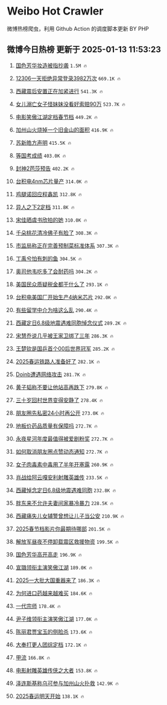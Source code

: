 # Weibo Hot Crawler 



微博热榜爬虫，利用 Github Action 的调度脚本更新 BY PHP 


## 微博今日热榜 更新于 2025-01-13 11:53:23 
1. [国色芳华妆造被指抄袭](https://s.weibo.com/weibo?q=%23%E5%9B%BD%E8%89%B2%E8%8A%B3%E5%8D%8E%E5%A6%86%E9%80%A0%E8%A2%AB%E6%8C%87%E6%8A%84%E8%A2%AD%23&t=31&band_rank=1&Refer=top) `1.5M 🔥` 

1. [12306一天拒绝异常登录3982万次](https://s.weibo.com/weibo?q=%2312306%E4%B8%80%E5%A4%A9%E6%8B%92%E7%BB%9D%E5%BC%82%E5%B8%B8%E7%99%BB%E5%BD%953982%E4%B8%87%E6%AC%A1%23&t=31&band_rank=2&Refer=top) `669.1K 🔥` 

1. [西藏震后安置正在加紧进行](https://s.weibo.com/weibo?q=%23%E8%A5%BF%E8%97%8F%E9%9C%87%E5%90%8E%E5%AE%89%E7%BD%AE%E6%AD%A3%E5%9C%A8%E5%8A%A0%E7%B4%A7%E8%BF%9B%E8%A1%8C%23&t=31&band_rank=3&Refer=top) `541.3K 🔥` 

1. [女儿溺亡女子怪妹妹没看好索赔90万](https://s.weibo.com/weibo?q=%23%E5%A5%B3%E5%84%BF%E6%BA%BA%E4%BA%A1%E5%A5%B3%E5%AD%90%E6%80%AA%E5%A6%B9%E5%A6%B9%E6%B2%A1%E7%9C%8B%E5%A5%BD%E7%B4%A2%E8%B5%9490%E4%B8%87%23&t=31&band_rank=4&Refer=top) `523.7K 🔥` 

1. [电影笑傲江湖定档春节档](https://s.weibo.com/weibo?q=%23%E7%94%B5%E5%BD%B1%E7%AC%91%E5%82%B2%E6%B1%9F%E6%B9%96%E5%AE%9A%E6%A1%A3%E6%98%A5%E8%8A%82%E6%A1%A3%23&t=31&band_rank=5&Refer=top) `449.2K 🔥` 

1. [加州山火烧掉一个旧金山的面积](https://s.weibo.com/weibo?q=%23%E5%8A%A0%E5%B7%9E%E5%B1%B1%E7%81%AB%E7%83%A7%E6%8E%89%E4%B8%80%E4%B8%AA%E6%97%A7%E9%87%91%E5%B1%B1%E7%9A%84%E9%9D%A2%E7%A7%AF%23&t=31&band_rank=6&Refer=top) `416.9K 🔥` 

1. [苏新皓方声明](https://s.weibo.com/weibo?q=%23%E8%8B%8F%E6%96%B0%E7%9A%93%E6%96%B9%E5%A3%B0%E6%98%8E%23&t=31&band_rank=7&Refer=top) `415.5K 🔥` 

1. [等国考成绩](https://s.weibo.com/weibo?q=%23%E7%AD%89%E5%9B%BD%E8%80%83%E6%88%90%E7%BB%A9%23&t=31&band_rank=8&Refer=top) `403.0K 🔥` 

1. [封神2芭莎预告](https://s.weibo.com/weibo?q=%23%E5%B0%81%E7%A5%9E2%E8%8A%AD%E8%8E%8E%E9%A2%84%E5%91%8A%23&t=31&band_rank=9&Refer=top) `402.2K 🔥` 

1. [台积电4nm芯片量产](https://s.weibo.com/weibo?q=%23%E5%8F%B0%E7%A7%AF%E7%94%B54nm%E8%8A%AF%E7%89%87%E9%87%8F%E4%BA%A7%23&t=31&band_rank=10&Refer=top) `314.0K 🔥` 

1. [鸡腿诺回应程鑫凯](https://s.weibo.com/weibo?q=%23%E9%B8%A1%E8%85%BF%E8%AF%BA%E5%9B%9E%E5%BA%94%E7%A8%8B%E9%91%AB%E5%87%AF%23&t=31&band_rank=11&Refer=top) `312.8K 🔥` 

1. [异人之下2定档](https://s.weibo.com/weibo?q=%23%E5%BC%82%E4%BA%BA%E4%B9%8B%E4%B8%8B2%E5%AE%9A%E6%A1%A3%23&t=31&band_rank=12&Refer=top) `311.8K 🔥` 

1. [宋佳晒虞书欣拍的她](https://s.weibo.com/weibo?q=%23%E5%AE%8B%E4%BD%B3%E6%99%92%E8%99%9E%E4%B9%A6%E6%AC%A3%E6%8B%8D%E7%9A%84%E5%A5%B9%23&t=31&band_rank=13&Refer=top) `310.0K 🔥` 

1. [千朵桃花清冷佛子有脸了](https://s.weibo.com/weibo?q=%E5%8D%83%E6%9C%B5%E6%A1%83%E8%8A%B1%E6%B8%85%E5%86%B7%E4%BD%9B%E5%AD%90%E6%9C%89%E8%84%B8%E4%BA%86&t=31&band_rank=14&Refer=top) `308.3K 🔥` 

1. [市监局称正在完善预制菜标准体系](https://s.weibo.com/weibo?q=%23%E5%B8%82%E7%9B%91%E5%B1%80%E7%A7%B0%E6%AD%A3%E5%9C%A8%E5%AE%8C%E5%96%84%E9%A2%84%E5%88%B6%E8%8F%9C%E6%A0%87%E5%87%86%E4%BD%93%E7%B3%BB%23&t=31&band_rank=15&Refer=top) `307.3K 🔥` 

1. [丁禹兮怕有刺的鱼](https://s.weibo.com/weibo?q=%23%E4%B8%81%E7%A6%B9%E5%85%AE%E6%80%95%E6%9C%89%E5%88%BA%E7%9A%84%E9%B1%BC%23&t=31&band_rank=16&Refer=top) `304.5K 🔥` 

1. [奥司他韦吃多了会耐药吗](https://s.weibo.com/weibo?q=%23%E5%A5%A5%E5%8F%B8%E4%BB%96%E9%9F%A6%E5%90%83%E5%A4%9A%E4%BA%86%E4%BC%9A%E8%80%90%E8%8D%AF%E5%90%97%23&t=31&band_rank=17&Refer=top) `304.2K 🔥` 

1. [美国民众质疑税金都干什么了](https://s.weibo.com/weibo?q=%23%E7%BE%8E%E5%9B%BD%E6%B0%91%E4%BC%97%E8%B4%A8%E7%96%91%E7%A8%8E%E9%87%91%E9%83%BD%E5%B9%B2%E4%BB%80%E4%B9%88%E4%BA%86%23&t=31&band_rank=18&Refer=top) `293.1K 🔥` 

1. [台积电美国厂开始生产4纳米芯片](https://s.weibo.com/weibo?q=%23%E5%8F%B0%E7%A7%AF%E7%94%B5%E7%BE%8E%E5%9B%BD%E5%8E%82%E5%BC%80%E5%A7%8B%E7%94%9F%E4%BA%A74%E7%BA%B3%E7%B1%B3%E8%8A%AF%E7%89%87%23&t=31&band_rank=19&Refer=top) `292.0K 🔥` 

1. [有些留学中介为啥这么乱](https://s.weibo.com/weibo?q=%23%E6%9C%89%E4%BA%9B%E7%95%99%E5%AD%A6%E4%B8%AD%E4%BB%8B%E4%B8%BA%E5%95%A5%E8%BF%99%E4%B9%88%E4%B9%B1%23&t=31&band_rank=20&Refer=top) `290.4K 🔥` 

1. [西藏定日6.8级地震遇难同胞悼念仪式](https://s.weibo.com/weibo?q=%23%E8%A5%BF%E8%97%8F%E5%AE%9A%E6%97%A56.8%E7%BA%A7%E5%9C%B0%E9%9C%87%E9%81%87%E9%9A%BE%E5%90%8C%E8%83%9E%E6%82%BC%E5%BF%B5%E4%BB%AA%E5%BC%8F%23&t=31&band_rank=21&Refer=top) `289.2K 🔥` 

1. [宋慧乔说几乎被王家卫绑了三年](https://s.weibo.com/weibo?q=%23%E5%AE%8B%E6%85%A7%E4%B9%94%E8%AF%B4%E5%87%A0%E4%B9%8E%E8%A2%AB%E7%8E%8B%E5%AE%B6%E5%8D%AB%E7%BB%91%E4%BA%86%E4%B8%89%E5%B9%B4%23&t=31&band_rank=22&Refer=top) `286.3K 🔥` 

1. [王楚钦是国乒首个00后世界冠军](https://s.weibo.com/weibo?q=%23%E7%8E%8B%E6%A5%9A%E9%92%A6%E6%98%AF%E5%9B%BD%E4%B9%92%E9%A6%96%E4%B8%AA00%E5%90%8E%E4%B8%96%E7%95%8C%E5%86%A0%E5%86%9B%23&t=31&band_rank=23&Refer=top) `285.2K 🔥` 

1. [2025春运铁路人准备好了](https://s.weibo.com/weibo?q=%232025%E6%98%A5%E8%BF%90%E9%93%81%E8%B7%AF%E4%BA%BA%E5%87%86%E5%A4%87%E5%A5%BD%E4%BA%86%23&t=31&band_rank=24&Refer=top) `282.1K 🔥` 

1. [Doinb遭遇网络攻击](https://s.weibo.com/weibo?q=%23Doinb%E9%81%AD%E9%81%87%E7%BD%91%E7%BB%9C%E6%94%BB%E5%87%BB%23&t=31&band_rank=25&Refer=top) `281.7K 🔥` 

1. [黄子韬称不要让他站高再跌下](https://s.weibo.com/weibo?q=%23%E9%BB%84%E5%AD%90%E9%9F%AC%E7%A7%B0%E4%B8%8D%E8%A6%81%E8%AE%A9%E4%BB%96%E7%AB%99%E9%AB%98%E5%86%8D%E8%B7%8C%E4%B8%8B%23&t=31&band_rank=26&Refer=top) `279.8K 🔥` 

1. [三十岁回村世界变得安静了](https://s.weibo.com/weibo?q=%23%E4%B8%89%E5%8D%81%E5%B2%81%E5%9B%9E%E6%9D%91%E4%B8%96%E7%95%8C%E5%8F%98%E5%BE%97%E5%AE%89%E9%9D%99%E4%BA%86%23&t=31&band_rank=27&Refer=top) `278.4K 🔥` 

1. [朋友圈先私密24小时再公开](https://s.weibo.com/weibo?q=%23%E6%9C%8B%E5%8F%8B%E5%9C%88%E5%85%88%E7%A7%81%E5%AF%8624%E5%B0%8F%E6%97%B6%E5%86%8D%E5%85%AC%E5%BC%80%23&t=31&band_rank=28&Refer=top) `273.0K 🔥` 

1. [地板价药品质量有保障吗](https://s.weibo.com/weibo?q=%23%E5%9C%B0%E6%9D%BF%E4%BB%B7%E8%8D%AF%E5%93%81%E8%B4%A8%E9%87%8F%E6%9C%89%E4%BF%9D%E9%9A%9C%E5%90%97%23&t=31&band_rank=29&Refer=top) `272.7K 🔥` 

1. [永夜星河年度最值得被爱剧粉奖](https://s.weibo.com/weibo?q=%23%E6%B0%B8%E5%A4%9C%E6%98%9F%E6%B2%B3%E5%B9%B4%E5%BA%A6%E6%9C%80%E5%80%BC%E5%BE%97%E8%A2%AB%E7%88%B1%E5%89%A7%E7%B2%89%E5%A5%96%23&t=31&band_rank=30&Refer=top) `272.7K 🔥` 

1. [如何取消朋友圈点赞动态通知](https://s.weibo.com/weibo?q=%23%E5%A6%82%E4%BD%95%E5%8F%96%E6%B6%88%E6%9C%8B%E5%8F%8B%E5%9C%88%E7%82%B9%E8%B5%9E%E5%8A%A8%E6%80%81%E9%80%9A%E7%9F%A5%23&t=31&band_rank=31&Refer=top) `272.7K 🔥` 

1. [女子肉毒素中毒用了半年开塞露](https://s.weibo.com/weibo?q=%23%E5%A5%B3%E5%AD%90%E8%82%89%E6%AF%92%E7%B4%A0%E4%B8%AD%E6%AF%92%E7%94%A8%E4%BA%86%E5%8D%8A%E5%B9%B4%E5%BC%80%E5%A1%9E%E9%9C%B2%23&t=31&band_rank=32&Refer=top) `260.9K 🔥` 

1. [肖战给阿云嘎安利射雕英雄传](https://s.weibo.com/weibo?q=%23%E8%82%96%E6%88%98%E7%BB%99%E9%98%BF%E4%BA%91%E5%98%8E%E5%AE%89%E5%88%A9%E5%B0%84%E9%9B%95%E8%8B%B1%E9%9B%84%E4%BC%A0%23&t=31&band_rank=33&Refer=top) `233.5K 🔥` 

1. [西藏悼念定日6.8级地震遇难同胞](https://s.weibo.com/weibo?q=%23%E8%A5%BF%E8%97%8F%E6%82%BC%E5%BF%B5%E5%AE%9A%E6%97%A56.8%E7%BA%A7%E5%9C%B0%E9%9C%87%E9%81%87%E9%9A%BE%E5%90%8C%E8%83%9E%23&t=31&band_rank=34&Refer=top) `232.8K 🔥` 

1. [胖东来不允许夫妻间家暴冷暴力](https://s.weibo.com/weibo?q=%23%E8%83%96%E4%B8%9C%E6%9D%A5%E4%B8%8D%E5%85%81%E8%AE%B8%E5%A4%AB%E5%A6%BB%E9%97%B4%E5%AE%B6%E6%9A%B4%E5%86%B7%E6%9A%B4%E5%8A%9B%23&t=31&band_rank=35&Refer=top) `228.5K 🔥` 

1. [西藏痛失儿女辅警曾想让儿子当公安](https://s.weibo.com/weibo?q=%23%E8%A5%BF%E8%97%8F%E7%97%9B%E5%A4%B1%E5%84%BF%E5%A5%B3%E8%BE%85%E8%AD%A6%E6%9B%BE%E6%83%B3%E8%AE%A9%E5%84%BF%E5%AD%90%E5%BD%93%E5%85%AC%E5%AE%89%23&t=31&band_rank=36&Refer=top) `210.9K 🔥` 

1. [2025春节档影片你最期待哪部](https://s.weibo.com/weibo?q=%232025%E6%98%A5%E8%8A%82%E6%A1%A3%E5%BD%B1%E7%89%87%E4%BD%A0%E6%9C%80%E6%9C%9F%E5%BE%85%E5%93%AA%E9%83%A8%23&t=31&band_rank=37&Refer=top) `201.5K 🔥` 

1. [解放军昼夜不停卸载震区救援物资](https://s.weibo.com/weibo?q=%23%E8%A7%A3%E6%94%BE%E5%86%9B%E6%98%BC%E5%A4%9C%E4%B8%8D%E5%81%9C%E5%8D%B8%E8%BD%BD%E9%9C%87%E5%8C%BA%E6%95%91%E6%8F%B4%E7%89%A9%E8%B5%84%23&t=31&band_rank=38&Refer=top) `199.5K 🔥` 

1. [国色芳华高开高走](https://s.weibo.com/weibo?q=%23%E5%9B%BD%E8%89%B2%E8%8A%B3%E5%8D%8E%E9%AB%98%E5%BC%80%E9%AB%98%E8%B5%B0%23&t=31&band_rank=39&Refer=top) `196.9K 🔥` 

1. [宣璐领衔主演笑傲江湖](https://s.weibo.com/weibo?q=%23%E5%AE%A3%E7%92%90%E9%A2%86%E8%A1%94%E4%B8%BB%E6%BC%94%E7%AC%91%E5%82%B2%E6%B1%9F%E6%B9%96%23&t=31&band_rank=40&Refer=top) `189.0K 🔥` 

1. [2025一大批大国重器来了](https://s.weibo.com/weibo?q=%232025%E4%B8%80%E5%A4%A7%E6%89%B9%E5%A4%A7%E5%9B%BD%E9%87%8D%E5%99%A8%E6%9D%A5%E4%BA%86%23&t=31&band_rank=41&Refer=top) `186.3K 🔥` 

1. [为何进口药越来越难买](https://s.weibo.com/weibo?q=%23%E4%B8%BA%E4%BD%95%E8%BF%9B%E5%8F%A3%E8%8D%AF%E8%B6%8A%E6%9D%A5%E8%B6%8A%E9%9A%BE%E4%B9%B0%23&t=31&band_rank=42&Refer=top) `184.6K 🔥` 

1. [一代宗师](https://s.weibo.com/weibo?q=%E4%B8%80%E4%BB%A3%E5%AE%97%E5%B8%88&t=31&band_rank=43&Refer=top) `178.4K 🔥` 

1. [尹子维领衔主演笑傲江湖](https://s.weibo.com/weibo?q=%23%E5%B0%B9%E5%AD%90%E7%BB%B4%E9%A2%86%E8%A1%94%E4%B8%BB%E6%BC%94%E7%AC%91%E5%82%B2%E6%B1%9F%E6%B9%96%23&t=31&band_rank=44&Refer=top) `177.0K 🔥` 

1. [陈丽君贾宝玉的侧脸杀](https://s.weibo.com/weibo?q=%23%E9%99%88%E4%B8%BD%E5%90%9B%E8%B4%BE%E5%AE%9D%E7%8E%89%E7%9A%84%E4%BE%A7%E8%84%B8%E6%9D%80%23&t=31&band_rank=45&Refer=top) `173.6K 🔥` 

1. [大奉打更人团综定档](https://s.weibo.com/weibo?q=%23%E5%A4%A7%E5%A5%89%E6%89%93%E6%9B%B4%E4%BA%BA%E5%9B%A2%E7%BB%BC%E5%AE%9A%E6%A1%A3%23&t=31&band_rank=46&Refer=top) `172.1K 🔥` 

1. [甲流](https://s.weibo.com/weibo?q=%23%E7%94%B2%E6%B5%81%23&t=31&band_rank=47&Refer=top) `166.8K 🔥` 

1. [电影射雕英雄传侠之大者](https://s.weibo.com/weibo?q=%23%E7%94%B5%E5%BD%B1%E5%B0%84%E9%9B%95%E8%8B%B1%E9%9B%84%E4%BC%A0%E4%BE%A0%E4%B9%8B%E5%A4%A7%E8%80%85%23&t=31&band_rank=48&Refer=top) `153.8K 🔥` 

1. [泽连斯基称乌可参与加州山火扑救](https://s.weibo.com/weibo?q=%23%E6%B3%BD%E8%BF%9E%E6%96%AF%E5%9F%BA%E7%A7%B0%E4%B9%8C%E5%8F%AF%E5%8F%82%E4%B8%8E%E5%8A%A0%E5%B7%9E%E5%B1%B1%E7%81%AB%E6%89%91%E6%95%91%23&t=31&band_rank=49&Refer=top) `142.9K 🔥` 

1. [2025春运明天开始](https://s.weibo.com/weibo?q=%232025%E6%98%A5%E8%BF%90%E6%98%8E%E5%A4%A9%E5%BC%80%E5%A7%8B%23&t=31&band_rank=50&Refer=top) `138.1K 🔥` 

